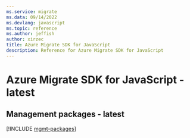 ```yaml
---
ms.service: migrate
ms.data: 09/14/2022
ms.devlang: javascript
ms.topic: reference
ms.author: jeffish
author: xirzec
title: Azure Migrate SDK for JavaScript
description: Reference for Azure Migrate SDK for JavaScript
---
```

# Azure Migrate SDK for JavaScript - latest

## Management packages - latest
[!INCLUDE [mgmt-packages](migrate-mgmt-index.md)]